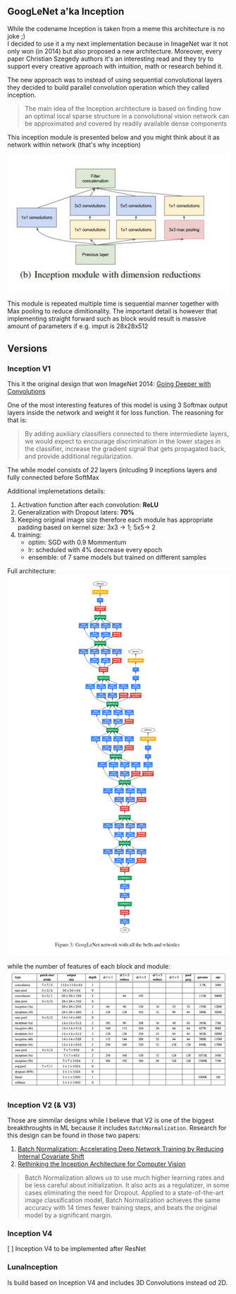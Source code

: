 ## GoogLeNet a'ka Inception

While the codename Inception is taken from a meme this architecture is no joke ;)  
I decided to use it a my next implementation because in ImageNet war it not only won (in 2014) but also proposed a new architecture. Moreover, every paper Christian Szegedy authors it's an interesting read and they try to support every creative approach with intuition, math or research behind it. 

The new approach was to instead of using sequential convolutional layers they decided to build parallel convolution operation which they called inception. 

> The main idea of the Inception architecture is based on finding how an optimal local sparse structure in a convolutional vision network can be approximated and covered by readily available dense components

This inception module is presented below and you might think about it as network within network (that's why inception)

![alt text](resources/inception_module.png "Arch")

This module is repeated multiple time is sequential manner together with Max pooling to reduce dimitionality. The important detail is however that implementing straight forward such as block would result is massive amount of parameters if e.g. imput is 28x28x512


## Versions

### Inception V1
This it the original design that won ImageNet 2014: [Going Deeper with Convolutions](https://arxiv.org/abs/1409.4842)

One of the most interesting features of this model is using 3 Softmax output layers inside the network and weight it for loss function. The reasoning for that is:
> By adding auxiliary classifiers connected to there intermiediete layers, we would expect to encourage discrimination in the lower stages in the classifier, increase the gradient signal that gets propagated back, and provide additional regularization. 

The while model consists of 22 layers (inlcuding 9 inceptions layers and fully connected before SoftMax

Additional implemetations details:
1. Activation function after each convolution: **ReLU**
1. Generalization with Dropout laters: **70%**
1. Keeping original image size therefore each module has appropriate padding based on kernel size: 3x3 -> 1; 5x5-> 2
1. training:
    - optim: SGD with 0.9 Mommentum
    - lr: scheduled with 4% deccrease every epoch
    - ensemble: of 7 same models but trained on different samples

Full architecture: 
![alt text](resources/inception-architecture.png "Arch")

while the number of features of each block and module: 
![alt text](resources/inception-features.png "Arch")


### Inception V2 (& V3)
Those are simmilar designs while I believe that V2 is one of the biggest breakthroughts in ML because it includes `BatchNormalization`. Research for this design can be found in those two papers:  
1. [Batch Normalization: Accelerating Deep Network Training by Reducing Internal Covariate Shift](https://arxiv.org/abs/1502.03167)
1. [Rethinking the Inception Architecture for Computer Vision](https://arxiv.org/abs/1512.00567)

> Batch Normalization allows us to use much higher learning rates and be less careful about initialization. It also acts as a regulatizer, in some cases eliminating the need for Dropout. Applied to a state-of-the-art image classification model, Batch Normalization achieves the same accuracy with 14 times fewer training steps, and beats the original model by a significant margin. 

### Inception V4
[ ] Inception V4 to be implemented after ResNet


### LunaInception
Is build based on Inception V4 and includes 3D Convolutions instead od 2D. 